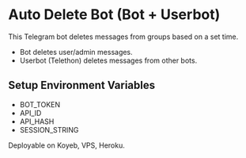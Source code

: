 # Auto Delete Bot (Bot + Userbot)

This Telegram bot deletes messages from groups based on a set time.
- Bot deletes user/admin messages.
- Userbot (Telethon) deletes messages from other bots.

## Setup Environment Variables

- BOT_TOKEN
- API_ID
- API_HASH
- SESSION_STRING

Deployable on Koyeb, VPS, Heroku.
